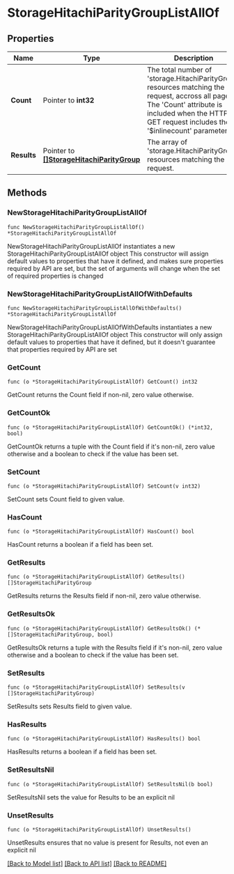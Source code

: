 # StorageHitachiParityGroupListAllOf

## Properties

Name | Type | Description | Notes
------------ | ------------- | ------------- | -------------
**Count** | Pointer to **int32** | The total number of &#39;storage.HitachiParityGroup&#39; resources matching the request, accross all pages. The &#39;Count&#39; attribute is included when the HTTP GET request includes the &#39;$inlinecount&#39; parameter. | [optional] 
**Results** | Pointer to [**[]StorageHitachiParityGroup**](storage.HitachiParityGroup.md) | The array of &#39;storage.HitachiParityGroup&#39; resources matching the request. | [optional] 

## Methods

### NewStorageHitachiParityGroupListAllOf

`func NewStorageHitachiParityGroupListAllOf() *StorageHitachiParityGroupListAllOf`

NewStorageHitachiParityGroupListAllOf instantiates a new StorageHitachiParityGroupListAllOf object
This constructor will assign default values to properties that have it defined,
and makes sure properties required by API are set, but the set of arguments
will change when the set of required properties is changed

### NewStorageHitachiParityGroupListAllOfWithDefaults

`func NewStorageHitachiParityGroupListAllOfWithDefaults() *StorageHitachiParityGroupListAllOf`

NewStorageHitachiParityGroupListAllOfWithDefaults instantiates a new StorageHitachiParityGroupListAllOf object
This constructor will only assign default values to properties that have it defined,
but it doesn't guarantee that properties required by API are set

### GetCount

`func (o *StorageHitachiParityGroupListAllOf) GetCount() int32`

GetCount returns the Count field if non-nil, zero value otherwise.

### GetCountOk

`func (o *StorageHitachiParityGroupListAllOf) GetCountOk() (*int32, bool)`

GetCountOk returns a tuple with the Count field if it's non-nil, zero value otherwise
and a boolean to check if the value has been set.

### SetCount

`func (o *StorageHitachiParityGroupListAllOf) SetCount(v int32)`

SetCount sets Count field to given value.

### HasCount

`func (o *StorageHitachiParityGroupListAllOf) HasCount() bool`

HasCount returns a boolean if a field has been set.

### GetResults

`func (o *StorageHitachiParityGroupListAllOf) GetResults() []StorageHitachiParityGroup`

GetResults returns the Results field if non-nil, zero value otherwise.

### GetResultsOk

`func (o *StorageHitachiParityGroupListAllOf) GetResultsOk() (*[]StorageHitachiParityGroup, bool)`

GetResultsOk returns a tuple with the Results field if it's non-nil, zero value otherwise
and a boolean to check if the value has been set.

### SetResults

`func (o *StorageHitachiParityGroupListAllOf) SetResults(v []StorageHitachiParityGroup)`

SetResults sets Results field to given value.

### HasResults

`func (o *StorageHitachiParityGroupListAllOf) HasResults() bool`

HasResults returns a boolean if a field has been set.

### SetResultsNil

`func (o *StorageHitachiParityGroupListAllOf) SetResultsNil(b bool)`

 SetResultsNil sets the value for Results to be an explicit nil

### UnsetResults
`func (o *StorageHitachiParityGroupListAllOf) UnsetResults()`

UnsetResults ensures that no value is present for Results, not even an explicit nil

[[Back to Model list]](../README.md#documentation-for-models) [[Back to API list]](../README.md#documentation-for-api-endpoints) [[Back to README]](../README.md)


